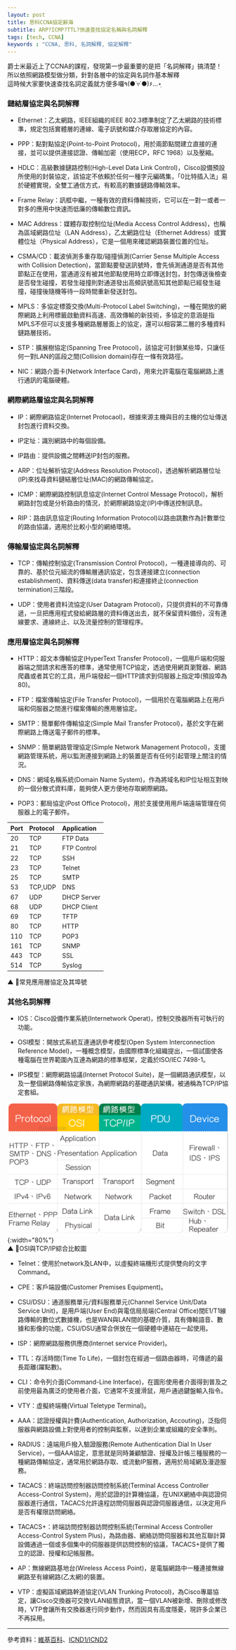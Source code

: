 ```yaml
---
layout: post
title: 思科CCNA協定辭海
subtitle: ARP?ICMP?TTL?快速查找協定名稱與名詞解釋
tags: [tech, CCNA]
keywords : "CCNA, 思科, 名詞解釋, 協定解釋" 
---
```


爵士米最近上了CCNA的課程，發現第一步最重要的是把「名詞解釋」搞清楚！<br>
所以依照網路模型做分類，針對各層中的協定與名詞作基本解釋<br>
這時候大家要快速查找名詞定義就方便多囉٩(●˙▿˙●)۶…⋆ฺ<br>

### 鏈結層協定與名詞解釋

* Ethernet：乙太網路，IEEE組織的IEEE 802.3標準制定了乙太網路的技術標準，規定包括實體層的連線、電子訊號和媒介存取層協定的內容。

* PPP：點對點協定(Point-to-Point Protocol)，用於兩節點間建立直接的連接，並可以提供連接認證、傳輸加密（使用ECP，RFC 1968）以及壓縮。

* HDLC：高級數據鏈路控制(High-Level Data Link Control)，Cisco設備預設所使用的封裝協定，該協定不依賴於任何一種字元編碼集，「0比特插入法」易於硬體實現，全雙工通信方式，有較高的數據鏈路傳輸效率。

* Frame Relay：訊框中繼，一種有效的資料傳輸技術，它可以在一對一或者一對多的應用中快速而低廉的傳輸數位資訊。

* MAC Address：媒體存取控制位址(Media Access Control Address)，也稱為區域網路位址（LAN Address），乙太網路位址（Ethernet Address）或實體位址（Physical Address），它是一個用來確認網路裝置位置的位址。

* CSMA/CD：載波偵測多重存取/碰撞偵測(Carrier Sense Multiple Access with Collision Detection)，當節點要發送訊號時，會先偵測通道是否有其他節點正在使用，當通道沒有被其他節點使用時立即傳送封包，封包傳送後檢查是否發生碰撞，若發生碰撞則對通道發出高頻訊號高知其他節點已經發生碰撞，碰撞後隨機等待一段時間重新發送封包。

* MPLS：多協定標簽交換(Multi-Protocol Label Switching)，一種在開放的網際網路上利用標籤啟動資料高速、高效傳輸的新技術，多協定的意涵是指MPLS不但可以支援多種網路層層面上的協定，還可以相容第二層的多種資料鏈路層技術。

* STP：擴展樹協定(Spanning Tree Protocol)，該協定可封鎖某些埠，只讓任何一對LAN的區段之間(Collision domain)存在一條有效路徑。

* NIC：網路介面卡(Network Interface Card)，用來允許電腦在電腦網路上進行通訊的電腦硬體。

### 網際網路層協定與名詞解釋

* IP：網際網路協定(Internet Protocaol)，根據來源主機與目的主機的位址傳送封包進行資料交換。

* IP定址：識別網路中的每個設備。

* IP路由：提供設備之間轉送IP封包的服務。

* ARP：位址解析協定(Address Resolution Protocol)，透過解析網路層位址(IP)來找尋資料鏈結層位址(MAC)的網路傳輸協定。

* ICMP：網際網路控制訊息協定(Internet Control Message Protocol)，解析網路封包或是分析路由的情況，於網際網路協定(IP)中傳送控制訊息。

* RIP：路由訊息協定(Routing Information Protocol)以路由跳數作為計數單位的路由協議，適用於比較小型的網絡環境。

### 傳輸層協定與名詞解釋

* TCP：傳輸控制協定(Transmission Control Protocol)，一種連接導向的、可靠的、基於位元組流的傳輸層通訊協定，包含連接建立(connection establishment)、資料傳送(data transfer)和連接終止(connection termination)三階段。

* UDP：使用者資料流協定(User Datagram Protocol)，只提供資料的不可靠傳遞，一旦把應用程式發給網路層的資料傳送出去，就不保留資料備份，沒有連線要求、連線終止、以及流量控制的管理程序。

### 應用層協定與名詞解釋

* HTTP：超文本傳輸協定(HyperText Transfer Protocol)，一個用戶端和伺服器端之間請求和應答的標準，通常使用TCP協定，透過使用網頁瀏覽器、網路爬蟲或者其它的工具，用戶端發起一個HTTP請求到伺服器上指定埠(預設埠為80)。

* FTP：檔案傳輸協定(File Transfer Protocol)，一個用於在電腦網路上在用戶端和伺服器之間進行檔案傳輸的應用層協定。

* SMTP：簡單郵件傳輸協定(Simple Mail Transfer Protocol)，基於文字在網際網路上傳送電子郵件的標準。

* SNMP：簡單網路管理協定(Simple Network Management Protocol)，支援網路管理系統，用以監測連接到網路上的裝置是否有任何引起管理上關注的情況。

* DNS：網域名稱系統(Domain Name System)，作為將域名和IP位址相互對映的一個分散式資料庫，能夠使人更方便地存取網際網路。

* POP3：郵局協定(Post Office Protocol)，用於支援使用用戶端遠端管理在伺服器上的電子郵件。

| Port | Protocol | Application |
| :------ |:--- | :--- |
| 20 | TCP | FTP Data |
| 21 | TCP | FTP Control |
| 22 | TCP | SSH |
| 23 | TCP | Telnet |
| 25 | TCP | SMTP |
| 53 | TCP,UDP | DNS |
| 67 | UDP | DHCP Server |
| 68 | UDP | DHCP Client |
| 69 | TCP | TFTP |
| 80 | TCP | HTTP |
| 110 | TCP | POP3 |
| 161 | TCP | SNMP |
| 443 | TCP | SSL |
| 514 | TCP | Syslog |

▲ 常見應用層協定及其埠號

### 其他名詞解釋

* IOS：Cisco設備作業系統(Internetwork Operat)，控制交換器所有可執行的功能。

* OSI模型：開放式系統互連通訊參考模型(Open System Interconnection Reference Model)，一種概念模型，由國際標準化組織提出，一個試圖使各種電腦在世界範圍內互連為網路的標準框架，定義於ISO/IEC 7498-1。

* IPS模型：網際網路協議(Internet Protocol Suite)，是一個網路通訊模型，以及一整個網路傳輸協定家族，為網際網路的基礎通訊架構，被通稱為TCP/IP協定套組。

![OSI](/img/1080531/OSI.png){:width="80%"}<br>
▲ OSI與TCP/IP綜合比較圖

* Telnet：使用於network及LAN中，以虛擬終端機形式提供雙向的文字Command。

* CPE：客戶端設備(Customer Premises Equipment)。

* CSU/DSU：通道服務單元/資料服務單元(Channel Service Unit/Data Service Unit)，是用戶端(User End)與電信局局端(Central Office)間E1/T1線路傳輸的數位式數據機，也是WAN與LAN間的基礎介質，具有傳輸語音、數據和影像的功能，CSU/DSU通常合併放在一個硬體中連結在一起使用。

* ISP：網際網路服務供應商(Internet service Provider)。

* TTL：存活時間(Time To Life)，一個封包在經過一個路由器時，可傳遞的最長距離(躍點數)。

* CLI：命令列介面(Command-Line Interface)，在圖形使用者介面得到普及之前使用最為廣泛的使用者介面，它通常不支援滑鼠，用戶通過鍵盤輸入指令。

* VTY：虛擬終端機(Virtual Teletype Terminal)。

* AAA：認證授權與計費(Authentication, Authorization, Accouting)，泛指伺服器與網路設備上對使用者的控制與監察，以達到企業或組織的安全準則。

* RADIUS：遠端用戶撥入驗證服務(Remote Authentication Dial In User Service)，一個AAA協定，意思就是同時兼顧驗證、授權及計帳三種服務的一種網路傳輸協定，通常用於網路存取、或流動IP服務，適用於局域網及漫遊服務。

* TACACS：終端訪問控制器訪問控制系統(Terminal Access Controller Access-Control System)，用於認證的計算機協議，在UNIX網絡中與認證伺服器進行通信，TACACS允許遠程訪問伺服器與認證伺服器通信，以決定用戶是否有權限訪問網絡。

* TACACS+：終端訪問控制器訪問控制系統(Terminal Access Controller Access-Control System Plus)，為路由器、網絡訪問伺服器和其他互聯計算設備通過一個或多個集中的伺服器提供訪問控制的協議，TACACS+提供了獨立的認證、授權和記帳服務。

* AP：無線網路基地台(Wireless Access Point)，是電腦網路中一種連接無線網路至有線網路(乙太網)的裝置。

* VTP：虛擬區域網路幹道協定(VLAN Trunking Protocol)，為Cisco專屬協定，讓Cisco交換器可交換VLAN組態資訊，當一個VLAN被新增、刪除或修改時，VTP會讓所有交換器進行同步動作，然而因具有高度隱憂，現許多企業已不再採用。

----------

參考資料：[維基百科](https://zh.wikipedia.org/wiki)、[ICND1/ICND2](https://www.books.com.tw/products/0010757652)
